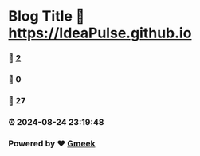 # Blog Title :link: https://IdeaPulse.github.io 
### :page_facing_up: [2](https://IdeaPulse.github.io/tag.html) 
### :speech_balloon: 0 
### :hibiscus: 27 
### :alarm_clock: 2024-08-24 23:19:48 
### Powered by :heart: [Gmeek](https://github.com/Meekdai/Gmeek)
